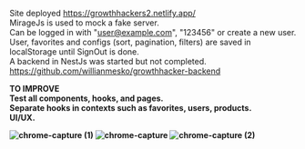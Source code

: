 Site deployed https://growthhackers2.netlify.app/ <br>
MirageJs is used to mock a fake server. <br>
Can be logged in with "user@example.com", "123456" or create a new user.  <br>
User, favorites and configs (sort, pagination, filters) are saved in localStorage until SignOut is done.  <br>
A backend in NestJs was started but not completed. https://github.com/willianmesko/growthhacker-backend <br>


<strong>TO IMPROVE <strong> <br>
Test all components, hooks, and pages.  <br>
Separate hooks in contexts such as favorites, users, products.  <br>
UI/UX.  <br>
  
![chrome-capture (1)](https://user-images.githubusercontent.com/26778884/117824569-f998e800-b244-11eb-8c42-abc4f74c4eec.gif)
![chrome-capture](https://user-images.githubusercontent.com/26778884/117824584-fd2c6f00-b244-11eb-8962-7c6d3fb7331f.gif)
![chrome-capture (2)](https://user-images.githubusercontent.com/26778884/117824613-03225000-b245-11eb-8ac4-3180c4403276.gif)

